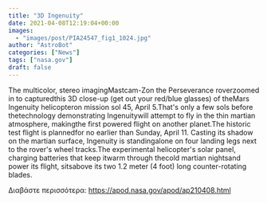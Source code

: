 ```yaml
---
title: "3D Ingenuity"
date: 2021-04-08T12:19:04+00:00
images:
  - "images/post/PIA24547_fig1_1024.jpg"
author: "AstroBot"
categories: ["News"]
tags: ["nasa.gov"]
draft: false
---
```


The multicolor, stereo imagingMastcam-Zon the Perseverance roverzoomed in to capturedthis 3D close-up (get out your red/blue glasses) of theMars Ingenuity helicopteron mission sol 45, April 5.That's only a few sols before thetechnology demonstrating Ingenuitywill attempt to fly in the thin martian atmosphere, makingthe first powered flight on another planet.The historic test flight is plannedfor no earlier than Sunday, April 11. Casting its shadow on the martian surface, Ingenuity is standingalone on four landing legs next to the rover's wheel tracks.The experimental helicopter's solar panel, charging batteries that keep itwarm through thecold martian nightsand power its flight, sitsabove its two 1.2 meter (4 foot) long counter-rotating blades.

Διαβάστε περισσότερα: https://apod.nasa.gov/apod/ap210408.html
